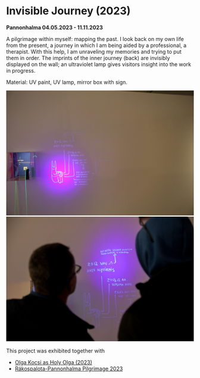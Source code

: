 <!-- {
    "img": "projects/Invisible-Journey_2023/4G0A1740.JPG",
    "title": "Invisible Journey (2023)",
    "desc": "A pilgrimage within myself: mapping the past."
} -->

# Invisible Journey (2023)
**Pannonhalma 04.05.2023 - 11.11.2023**

A pilgrimage within myself: mapping the past. I look back on my own life from the present, a journey in which I am being aided by a professional, a therapist. With this help, I am unraveling my memories and trying to put them in order. The imprints of the inner journey (back) are invisibly displayed on the wall; an ultraviolet lamp gives visitors insight into the work in progress.

Material: UV paint, UV lamp, mirror box with sign.

![md.full](Invisible-Journey_2023/4G0A1740.JPG)
![md.full](Invisible-Journey_2023/DSC_9165.jpg)

This project was exhibited together with

* [Olga Kocsi as Holy Olga (2023)](/c/projects/OlgaKocsi-as-HolyOlga_2023)
* [Rákospalota-Pannonhalma Pilgrimage 2023](/c/projects/Raakospalota-Pannonhalma-Pilgrimage_2023)